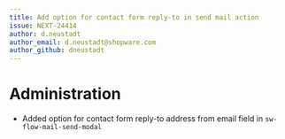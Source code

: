 ```yaml
---
title: Add option for contact form reply-to in send mail action
issue: NEXT-24414
author: d.neustadt
author_email: d.neustadt@shopware.com
author_github: dneustadt
---
```

# Administration
* Added option for contact form reply-to address from email field in `sw-flow-mail-send-modal`
